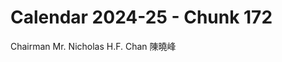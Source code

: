 # Calendar 2024-25 - Chunk 172

<!-- Chunk tokens: 11, Enriched tokens: 12 -->

Chairman
Mr. Nicholas H.F. Chan 陳曉峰